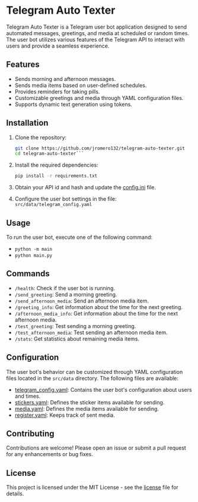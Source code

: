 # Telegram Auto Texter

Telegram Auto Texter is a Telegram user bot application designed to send automated messages,
greetings, and media at scheduled or random times. The user bot utilizes various features of the
Telegram API to interact with users and provide a seamless experience.

## Features

- Sends morning and afternoon messages.
- Sends media items based on user-defined schedules.
- Provides reminders for taking pills.
- Customizable greetings and media through YAML configuration files.
- Supports dynamic text generation using tokens.

## Installation

1. Clone the repository:
    ```bash
    git clone https://github.com/jromero132/telegram-auto-texter.git
    cd telegram-auto-texter```

2. Install the required dependencies:
    ```bash
    pip install -r requirements.txt
    ```
3. Obtain your API id and hash and update the [config.ini](config.ini) file.

4. Configure the user bot settings in the file: `src/data/telegram_config.yaml`

## Usage

To run the user bot, execute one of the following command:

- `python -m main`
- `python main.py`

## Commands

- `/health`: Check if the user bot is running.
- `/send_greeting`: Send a morning greeting.
- `/send_afternoon_media`: Send an afternoon media item.
- `/greeting_info`: Get information about the time for the next greeting.
- `/afternoon_media_info`: Get information about the time for the next afternoon media.
- `/test_greeting`: Test sending a morning greeting.
- `/test_afternoon_media`: Test sending an afternoon media item.
- `/stats`: Get statistics about remaining media items.

## Configuration

The user bot's behavior can be customized through YAML configuration files located in the `src/data`
directory. The following files are available:

- [telegram_config.yaml](src/data/telegram_config.yaml): Contains the user bot's configuration about
users and times.
- [stickers.yaml](src/data/stickers.yaml): Defines the sticker items available for sending.
- [media.yaml](src/data/media.yaml): Defines the media items available for sending.
- [register.yaml](src/data/register.yaml): Keeps track of sent media.

## Contributing
Contributions are welcome! Please open an issue or submit a pull request for any enhancements or bug
fixes.

## License
This project is licensed under the MIT License - see the [license](license) file for details.
